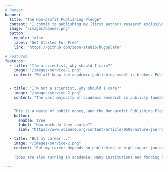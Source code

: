 ```yaml
---
# Banner
banner:
  title: "The Non-profit Publishing Pledge"
  content: "I commit to publishing my (first author) research exclusively in non-profit and society owned journals"
  image: "/images/banner.png"
  button:
    enable: false
    label: "Get Started For Free"
    link: "https://github.com/zeon-studio/hugoplate"

# Features
features:
  - title: "I'm a scientist, why should I care?"
    image: "/images/service-1.png"
    content: "We all know the academic publishing model is broken. Publishers charge exorbitant fees, restrict access to research, and profit from the work of articles they get for better than free. The Non-profit Publishing Pledge is a commitment to publishing in ***only*** good quality journals owned by non-profit societies and organisations."


  - title: "I'm not a scientist, why should I care?"
    image: "/images/service-2.png"
    content: "The vast majority of academic research is publicly funded through government grants, and therefore taxpayer money. Many for-profit journals charge extremely high fees to publish research, for what is essentially making a PDF available online.\n


    This is a waste of public money, and the Non-profit Publishing Pledge is a commitment to only publish in journals that are owned by non-profit societies and organisations, reducing financial waste and ensuring that research is accessible to all."
    button:
      enable: true
      label: "How much do they charge?"
      link: "https://www.science.org/content/article/9500-nature-journals-will-now-make-your-paper-free-read"

  - title: "But my career..."
    image: "/images/service-2.png"
    content: "But my career depends on publishing in high-impact journals! The Non-profit Publishing Pledge is a commitment to publishing in ***only*** good quality journals, including high-impact ones like Science and PNAS. You can still build your career and CV while maintaining ethical publishing practices.\n
    
    Tides are also turning in academia! Many institutions and funding bodies explicitly do not take into account 'prestige' of a journal when evaluating research outputs. The more people who take the pledge, the more we can shift this culture and make it easier for everyone to publish ethically."

---
```

